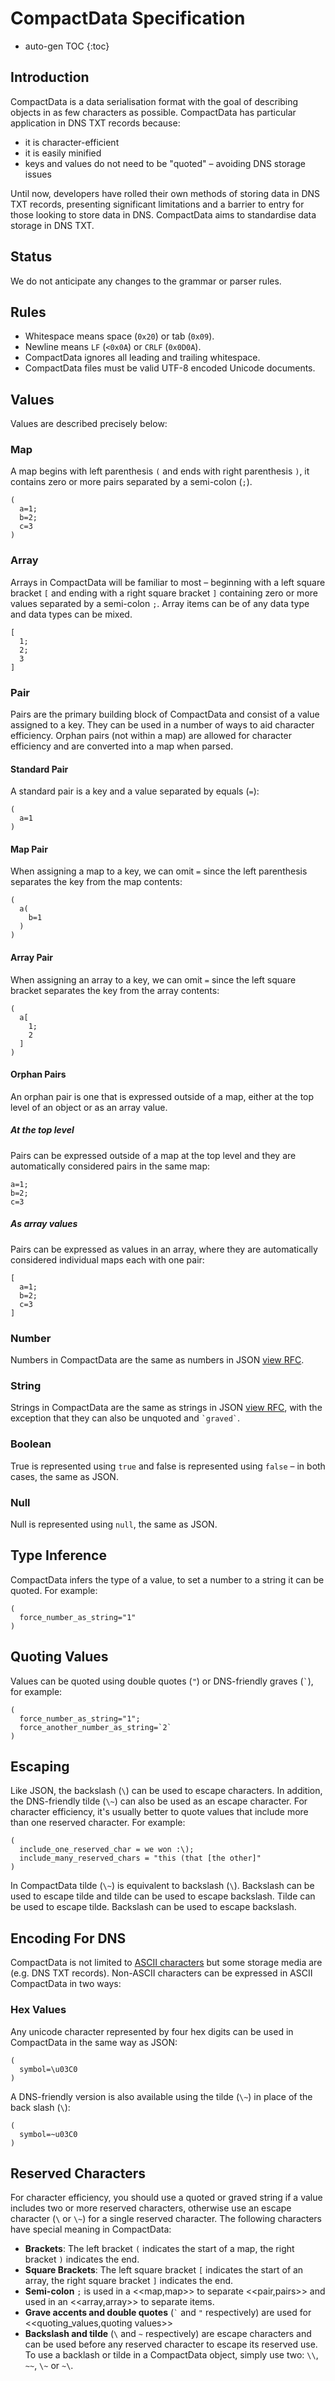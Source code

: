 # CompactData Specification
<!-- vscode-markdown-toc -->
<!-- 1. [Introduction](#Introduction)
2. [Status](#Status)
3. [Rules](#Rules)
4. [Values](#Values)
	- 4.1. [Map](#Map)
	- 4.2. [Array](#Array)
	- 4.3. [Pair](#Pair)
		- 4.3.1. [Standard Pair](#StandardPair)
		- 4.3.2. [Map Pair](#MapPair)
		- 4.3.3. [Array Pair](#ArrayPair)
		- 4.3.4. [Orphan Pairs](#OrphanPairs)
	- 4.4. [Number](#Number)
	- 4.5. [String](#String)
	- 4.6. [Boolean](#Boolean)
	- 4.7. [Null](#Null)
5. [Type Inference](#TypeInference)
6. [Quoting Values](#QuotingValues)
7. [Escaping](#Escaping)
8. [Encoding For DNS](#EncodingForDNS)
	8.1. [Hex Values](#HexValues)
9. [Reserved Characters](#ReservedCharacters) -->

<!-- vscode-markdown-toc-config
	numbering=true
	autoSave=true
	/vscode-markdown-toc-config -->
<!-- /vscode-markdown-toc -->

* auto-gen TOC
{:toc}

## Introduction

CompactData is a data serialisation format with the goal of describing objects in as few characters as possible. CompactData has particular application in DNS TXT records because:

- it is character-efficient
- it is easily minified
- keys and values do not need to be "quoted" – avoiding DNS storage issues

Until now, developers have rolled their own methods of storing data in DNS TXT records, presenting significant limitations and a barrier to entry for those looking to store data in DNS. CompactData aims to standardise data storage in DNS TXT.

## Status
We do not anticipate any changes to the grammar or parser rules.

## Rules
- Whitespace means space (`0x20`) or tab (`0x09`).
- Newline means `LF` (`<0x0A`) or `CRLF` (`0x0D0A`).
- CompactData ignores all leading and trailing whitespace.
- CompactData files must be valid UTF-8 encoded Unicode documents.

## Values
Values are described precisely below:

### Map
A map begins with left parenthesis `(` and ends with right parenthesis `)`, it contains zero or more pairs separated by a semi-colon (`;`).

```
(
  a=1;
  b=2;
  c=3
)
```

### Array
Arrays in CompactData will be familiar to most – beginning with a left square bracket `[` and ending with a right square bracket `]` containing zero or more values separated by a semi-colon `;`. Array items can be of any data type and data types can be mixed.

```
[
  1;
  2;
  3
]
```

### Pair
Pairs are the primary building block of CompactData and consist of a value assigned to a key. They can be used in a number of ways to aid character efficiency. Orphan pairs (not within a map) are allowed for character efficiency and are converted into a map when parsed.

#### Standard Pair
A standard pair is a key and a value separated by equals (`=`):

```
(
  a=1
)
```

#### Map Pair
When assigning a map to a key, we can omit `=` since the left parenthesis separates the key from the map contents:

```
(
  a(
    b=1
  )
)
```

#### Array Pair
When assigning an array to a key, we can omit `=` since the left square bracket separates the key from the array contents:

```
(
  a[
    1;
    2
  ]
)
```

#### Orphan Pairs
An orphan pair is one that is expressed outside of a map, either at the top level of an object or as an array value.

##### At the top level
Pairs can be expressed outside of a map at the top level and they are automatically considered pairs in the same map:

```
a=1;
b=2;
c=3
```

##### As array values
Pairs can be expressed as values in an array, where they are automatically considered individual maps each with one pair:

```
[
  a=1;
  b=2;
  c=3
]
```

### Number
Numbers in CompactData are the same as numbers in JSON [view RFC](https://tools.ietf.org/html/rfc7159#section-6).

### String
Strings in CompactData are the same as strings in JSON [view RFC](https://tools.ietf.org/html/rfc7159#section-7), with the exception that they can also be unquoted and `` `graved` ``.

### Boolean
True is represented using `true` and false is represented using `false` – in both cases, the same as JSON.

### Null
Null is represented using `null`, the same as JSON.

## Type Inference
CompactData infers the type of a value, to set a number to a string it can be quoted. For example:

```
(
  force_number_as_string="1"
)
```

## Quoting Values
Values can be quoted using double quotes (`"`) or DNS-friendly graves (`` ` ``), for example:

```
(
  force_number_as_string="1";
  force_another_number_as_string=`2`
)
```

## Escaping
Like JSON, the backslash (`\`) can be used to escape characters. In addition, the DNS-friendly tilde (`\~`) can also be used as an escape character. For character efficiency, it's usually better to quote values that include more than one reserved character. For example:

```
(
  include_one_reserved_char = we won :\);
  include_many_reserved_chars = "this (that [the other]"
)
```
In CompactData tilde (`\~`) is equivalent to backslash (`\`). Backslash can be used to escape tilde and tilde can be used to escape backslash. Tilde can be used to escape tilde. Backslash can be used to escape backslash.

## Encoding For DNS
CompactData is not limited to [ASCII characters](https://en.wikipedia.org/wiki/ASCII) but some storage media are (e.g. DNS TXT records). Non-ASCII characters can be expressed in ASCII CompactData in two ways:

### Hex Values
Any unicode character represented by four hex digits can be used in CompactData in the same way as JSON:

```
(
  symbol=\u03C0
)
```

A DNS-friendly version is also available using the tilde (`\~`) in place of the back slash (`\`):

```
(
  symbol=~u03C0
)
```

## Reserved Characters
For character efficiency, you should use a quoted or graved string if a value includes two or more reserved characters, otherwise use an escape character (`\` or `\~`) for a single reserved character. The following characters have special meaning in CompactData:

- **Brackets**: The left bracket `(` indicates the start of a map, the right bracket `)` indicates the end.
- **Square Brackets**: The left square bracket `[` indicates the start of an array, the right square bracket `]` indicates the end.
- **Semi-colon** `;` is used in a <<map,map>> to separate <<pair,pairs>> and used in an <<array,array>> to separate items.
- **Grave accents and double quotes** (`` ` `` and `"` respectively) are used for <<quoting_values,quoting values>>
- **Backslash and tilde** (`\` and `~` respectively) are escape characters and can be used before any reserved character to escape its reserved use. To use a backlash or tilde in a CompactData object, simply use two: `\\`, `~~`, `\~` or `~\`.
